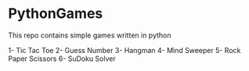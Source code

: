 # PythonGames
This repo contains simple games written in python

1- Tic Tac Toe
2- Guess Number
3- Hangman
4- Mind Sweeper
5- Rock Paper Scissors
6- SuDoku Solver


